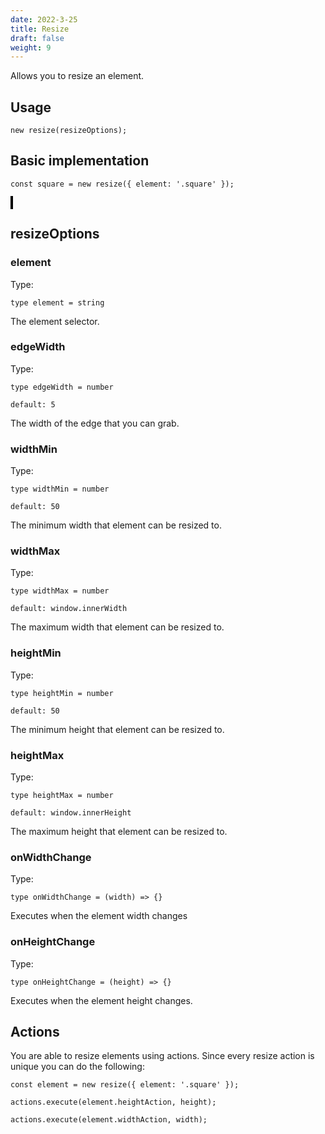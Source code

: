 ```yaml
---
date: 2022-3-25
title: Resize
draft: false
weight: 9
---
```


Allows you to resize an element.

## Usage

```
new resize(resizeOptions);
```

## Basic implementation

```
const square = new resize({ element: '.square' });
```

<object style="border: 2px solid black;" data="../../interaction-manager/Resize/resize.html" width="1000" height="500"></object>

## resizeOptions

### element

Type:

```
type element = string
```

The element selector.

### edgeWidth

Type:

```
type edgeWidth = number
```

`default: 5`

The width of the edge that you can grab.

### widthMin

Type:

```
type widthMin = number
```

`default: 50`

The minimum width that element can be resized to.

### widthMax

Type:

```
type widthMax = number
```

`default: window.innerWidth`

The maximum width that element can be resized to.

### heightMin

Type:

```
type heightMin = number
```

`default: 50`

The minimum height that element can be resized to.

### heightMax

Type:

```
type heightMax = number
```

`default: window.innerHeight`

The maximum height that element can be resized to.

### onWidthChange

Type:

```
type onWidthChange = (width) => {}
```

Executes when the element width changes

### onHeightChange

Type:

```
type onHeightChange = (height) => {}
```

Executes when the element height changes.

## Actions

You are able to resize elements using actions. Since every resize action is unique you can do the following:

```
const element = new resize({ element: '.square' });

actions.execute(element.heightAction, height);

actions.execute(element.widthAction, width);
```
